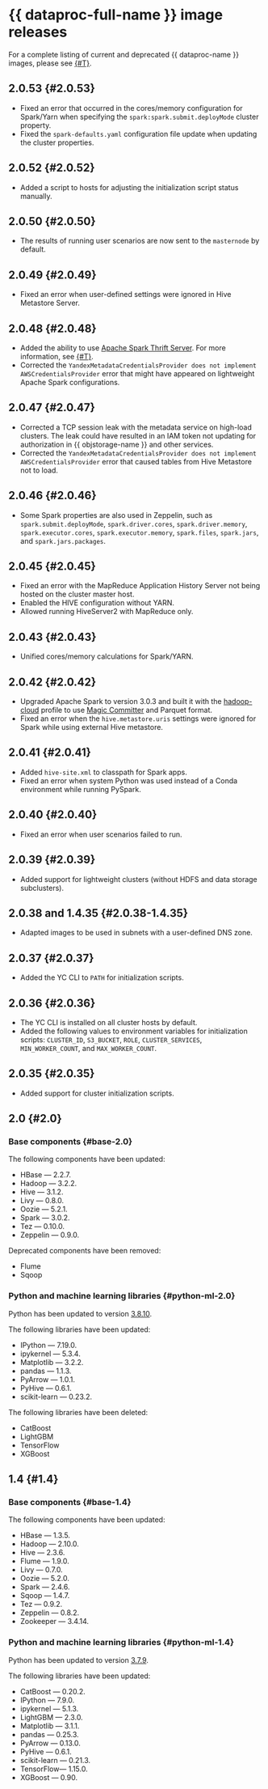 # {{ dataproc-full-name }} image releases

For a complete listing of current and deprecated {{ dataproc-name }} images, please see [{#T}](../concepts/environment.md).


## 2.0.53 {#2.0.53}

* Fixed an error that occurred in the cores/memory configuration for Spark/Yarn when specifying the `spark:spark.submit.deployMode` cluster property.
* Fixed the `spark-defaults.yaml` configuration file update when updating the cluster properties.

## 2.0.52 {#2.0.52}

* Added a script to hosts for adjusting the initialization script status manually.

## 2.0.50 {#2.0.50}

* The results of running user scenarios are now sent to the `masternode` by default.

## 2.0.49 {#2.0.49}

* Fixed an error when user-defined settings were ignored in Hive Metastore Server.

## 2.0.48 {#2.0.48}

* Added the ability to use [Apache Spark Thrift Server](https://spark.apache.org/docs/latest/sql-distributed-sql-engine.html). For more information, see [{#T}](../concepts/settings-list.md#spark-thrift-server).
* Corrected the `YandexMetadataCredentialsProvider does not implement AWSCredentialsProvider` error that might have appeared on lightweight Apache Spark configurations.

## 2.0.47 {#2.0.47}

* Corrected a TCP session leak with the metadata service on high-load clusters. The leak could have resulted in an IAM token not updating for authorization in {{ objstorage-name }} and other services.
* Corrected the `YandexMetadataCredentialsProvider does not implement AWSCredentialsProvider` error that caused tables from Hive Metastore not to load.

## 2.0.46 {#2.0.46}

* Some Spark properties are also used in Zeppelin, such as `spark.submit.deployMode`, `spark.driver.cores`, `spark.driver.memory`, `spark.executor.cores`, `spark.executor.memory`, `spark.files`, `spark.jars`, and `spark.jars.packages`.

## 2.0.45 {#2.0.45}

* Fixed an error with the MapReduce Application History Server not being hosted on the cluster master host.
* Enabled the HIVE configuration without YARN.
* Allowed running HiveServer2 with MapReduce only.

## 2.0.43 {#2.0.43}

* Unified cores/memory calculations for Spark/YARN.

## 2.0.42 {#2.0.42}

* Upgraded Apache Spark to version 3.0.3 and built it with the [hadoop-cloud](https://spark.apache.org/docs/3.0.3/cloud-integration.html) profile to use [Magic Committer](https://hadoop.apache.org/docs/r3.2.3/hadoop-aws/tools/hadoop-aws/committers.html#Using_the_Magic_committer) and Parquet format.
* Fixed an error when the `hive.metastore.uris` settings were ignored for Spark while using external Hive metastore.

## 2.0.41 {#2.0.41}

* Added `hive-site.xml` to classpath for Spark apps.
* Fixed an error when system Python was used instead of a Conda environment while running PySpark.

## 2.0.40 {#2.0.40}

* Fixed an error when user scenarios failed to run.

## 2.0.39 {#2.0.39}

* Added support for lightweight clusters (without HDFS and data storage subclusters).

## 2.0.38 and 1.4.35 {#2.0.38-1.4.35}

* Adapted images to be used in subnets with a user-defined DNS zone.

## 2.0.37 {#2.0.37}

* Added the YC CLI to `PATH` for initialization scripts.

## 2.0.36 {#2.0.36}

* The YC CLI is installed on all cluster hosts by default.
* Added the following values to environment variables for initialization scripts: `CLUSTER_ID`, `S3_BUCKET`, `ROLE`, `CLUSTER_SERVICES`, `MIN_WORKER_COUNT`, and `MAX_WORKER_COUNT`.

## 2.0.35 {#2.0.35}

* Added support for cluster initialization scripts.

## 2.0 {#2.0}

### Base components {#base-2.0}

The following components have been updated:

* HBase — 2.2.7.
* Hadoop — 3.2.2.
* Hive — 3.1.2.
* Livy — 0.8.0.
* Oozie — 5.2.1.
* Spark — 3.0.2.
* Tez — 0.10.0.
* Zeppelin — 0.9.0.

Deprecated components have been removed:

* Flume
* Sqoop

### Python and machine learning libraries {#python-ml-2.0}

Python has been updated to version [3.8.10](https://docs.python.org/3.8/whatsnew/changelog.html#python-3-8-10-final "Change log").

The following libraries have been updated:

* IPython — 7.19.0.
* ipykernel — 5.3.4.
* Matplotlib — 3.2.2.
* pandas — 1.1.3.
* PyArrow — 1.0.1.
* PyHive — 0.6.1.
* scikit-learn — 0.23.2.

The following libraries have been deleted:

* CatBoost
* LightGBM
* TensorFlow
* XGBoost

## 1.4 {#1.4}

### Base components {#base-1.4}

The following components have been updated:

* HBase — 1.3.5.
* Hadoop — 2.10.0.
* Hive — 2.3.6.
* Flume — 1.9.0.
* Livy — 0.7.0.
* Oozie — 5.2.0.
* Spark — 2.4.6.
* Sqoop — 1.4.7.
* Tez — 0.9.2.
* Zeppelin — 0.8.2.
* Zookeeper — 3.4.14.

### Python and machine learning libraries {#python-ml-1.4}

Python has been updated to version [3.7.9](https://docs.python.org/3.7/whatsnew/changelog.html#python-3-7-9-final "Change log").

The following libraries have been updated:

* CatBoost — 0.20.2.
* IPython — 7.9.0.
* ipykernel — 5.1.3.
* LightGBM — 2.3.0.
* Matplotlib — 3.1.1.
* pandas — 0.25.3.
* PyArrow — 0.13.0.
* PyHive — 0.6.1.
* scikit-learn — 0.21.3.
* TensorFlow— 1.15.0.
* XGBoost — 0.90.

